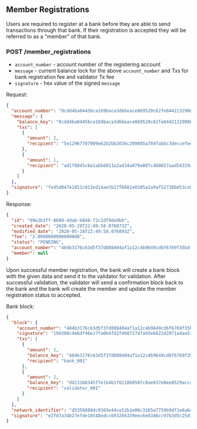 ## Member Registrations

Users are required to register at a bank before they are able to send transactions through that bank. If their 
registration is accepted they will be referred to as a "member" of that bank.

### POST /member_registrations

- `account_number` - account number of the registering account
- `message` - current balance lock for the above `account_number` and Txs for bank registration fee and validator Tx fee
- `signature` - hex value of the signed `message`

Request:
```json
{
  "account_number": "0cdd4ba04456ca169baca3d66eace869520c62fe84421329086e03d91a68acdb",
  "message": {
    "balance_key": "0cdd4ba04456ca169baca3d66eace869520c62fe84421329086e03d91a68acdb",
    "txs": [
      {
        "amount": 2,
        "recipient": "5e12967707909e62b2bb2036c209085a784fabbc3deccefee70052b6181c8ed8"
      },
      {
        "amount": 1,
        "recipient": "ad1f8845c6a1abb6011a2a434a079a087c460657aad54329a84b406dce8bf314"
      }
    ]
  },
  "signature": "fed5d047e2851c913ed14ae5b27f6681e0105a2a9af52726bd53ca980be863e82d576a141285d977a0f62d4183f164b7c815e61c3f9c3948d8a8d060aa478104"
}
```

Response:
```json
{
  "id": "09e2b3ff-8680-4dab-b848-f2c1df9de0bb",
  "created_date": "2020-05-28T22:49:58.076873Z",
  "modified_date": "2020-05-28T22:49:58.076893Z",
  "fee": "2.0000000000000000",
  "status": "PENDING",
  "account_number": "484b3176c63d5f37d808404af1a12c4b9649cd6f6769f35bdf5a816133623fbc",
  "member": null
}
```

Upon successful member registration, the bank will create a bank block with the given data and send it to the validator
for validation. After successful validation, the validator will send a confirmation block back to the bank and the bank
will create the member and update the member registration status to accepted.

Bank block:
```json
{
  "block": {
    "account_number": "484b3176c63d5f37d808404af1a12c4b9649cd6f6769f35bdf5a816133623fbc",
    "signature": "194308c4e6df46e17fa0b4fd2f460727d7a93eb622d2071a4aa53923f8fc5b88a750bd20eafe119cdb6f7e554dcb52c96b1a6d02ec614d3cefb2118bc4ea1d0d",
    "txs": [
      {
        "amount": 2,
        "balance_key": "484b3176c63d5f37d808404af1a12c4b9649cd6f6769f35bdf5a816133623fbc",
        "recipient": "bank_001"
      },
      {
        "amount": 2,
        "balance_key": "dd131b8345f7e1b4b1f61106058fc8ae037e8ee8529acc444fa7d1c189f8cfc6",
        "recipient": "validator_001"
      }
    ]
  },
  "network_identifier": "d5356888dc9303e44ce52b1e06c3165a7759b9df1e6a6dfbd33ee1c3df1ab4d1",
  "signature": "e2fd7a34b27efde10548edcc693266339eec6e8346cc97b3d5c25d1c7167c48dda260081b622bc02e4f982cdd0c4f1cb7fd8e079dfa76c5625a1e85cfefeb203"
}
```
